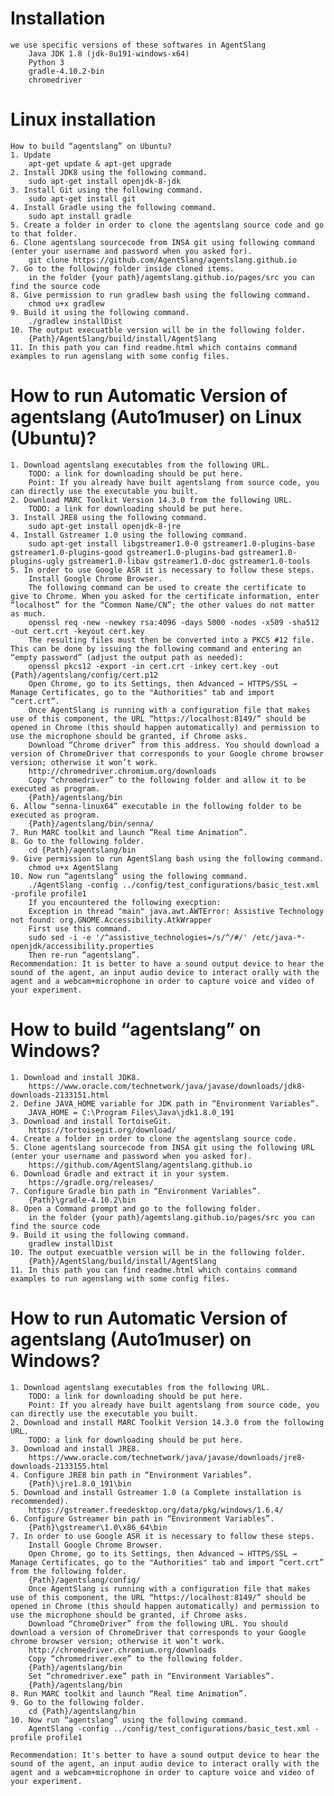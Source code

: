 
# Installation
	we use specific versions of these softwares in AgentSlang 
		Java JDK 1.8 (jdk-8u191-windows-x64)
		Python 3
		gradle-4.10.2-bin
		chromedriver
 
# Linux installation
	How to build “agentslang” on Ubuntu? 
	1. Update
		apt-get update & apt-get upgrade
	2. Install JDK8 using the following command. 
		sudo apt-get install openjdk-8-jdk
	3. Install Git using the following command.
		sudo apt-get install git
	4. Install Gradle using the following command.
		sudo apt install gradle
	5. Create a folder in order to clone the agentslang source code and go to that folder.
	6. Clone agentslang sourcecode from INSA git using following command (enter your username and password when you asked for).
		git clone https://github.com/AgentSlang/agentslang.github.io
	7. Go to the following folder inside cloned items.
		in the folder {your path}/agemtslang.github.io/pages/src you can find the source code
	8. Give permission to run gradlew bash using the following command.
		chmod u+x gradlew
	9. Build it using the following command.
		./gradlew installDist 
	10. The output execuatble version will be in the following folder.
		{Path}/AgentSlang/build/install/AgentSlang
	11. In this path you can find readme.html which contains command examples to run agenslang with some config files.	

# How to run Automatic Version of agentslang (Auto1muser) on Linux (Ubuntu)? 
	1. Download agentslang executables from the following URL.
		TODO: a link for downloading should be put here.
		Point: If you already have built agentslang from source code, you can directly use the executable you built.
	2. Download MARC Toolkit Version 14.3.0 from the following URL.
		TODO: a link for downloading should be put here.
	3. Install JRE8 using the following command. 
		sudo apt-get install openjdk-8-jre
	4. Install Gstreamer 1.0 using the following command.
		sudo apt-get install libgstreamer1.0-0 gstreamer1.0-plugins-base gstreamer1.0-plugins-good gstreamer1.0-plugins-bad gstreamer1.0-plugins-ugly gstreamer1.0-libav gstreamer1.0-doc gstreamer1.0-tools
	5. In order to use Google ASR it is necessary to follow these steps.
		Install Google Chrome Browser.
		The following command can be used to create the certificate to give to Chrome. When you asked for the certificate information, enter “localhost” for the “Common Name/CN”; the other values do not matter as much.
		openssl req -new -newkey rsa:4096 -days 5000 -nodes -x509 -sha512 -out cert.crt -keyout cert.key
		The resulting files must then be converted into a PKCS #12 file. This can be done by issuing the following command and entering an “empty password” (adjust the output path as needed):
		openssl pkcs12 -export -in cert.crt -inkey cert.key -out {Path}/agentslang/config/cert.p12
		Open Chrome, go to its Settings, then Advanced → HTTPS/SSL → Manage Certificates, go to the "Authorities" tab and import “cert.crt”. 
		Once AgentSlang is running with a configuration file that makes use of this component, the URL “https://localhost:8149/” should be opened in Chrome (this should happen automatically) and permission to use the microphone should be granted, if Chrome asks.
		Download “Chrome driver” from this address. You should download a version of ChromeDriver that corresponds to your Google chrome browser version; otherwise it won’t work.
		http://chromedriver.chromium.org/downloads
		Copy “chromedriver” to the following folder and allow it to be executed as program.
		{Path}/agentslang/bin
	6. Allow “senna-linux64” executable in the following folder to be executed as program.
		{Path}/agentslang/bin/senna/
	7. Run MARC toolkit and launch ”Real time Animation”.
	8. Go to the following folder.
		cd {Path}/agentslang/bin
	9. Give permission to run AgentSlang bash using the following command.
		chmod u+x AgentSlang
	10. Now run “agentslang” using the following command.
		./AgentSlang -config ../config/test_configurations/basic_test.xml -profile profile1
		If you encountered the following execption:
		Exception in thread "main" java.awt.AWTError: Assistive Technology not found: org.GNOME.Accessibility.AtkWrapper
		First use this command.
		sudo sed -i -e '/^assistive_technologies=/s/^/#/' /etc/java-*-openjdk/accessibility.properties
		Then re-run “agentslang”. 
	Recommendation: It is better to have a sound output device to hear the sound of the agent, an input audio device to interact orally with the agent and a webcam+microphone in order to capture voice and video of your experiment.
	 
	 
# How to build “agentslang” on Windows? 
	1. Download and install JDK8.
		https://www.oracle.com/technetwork/java/javase/downloads/jdk8-downloads-2133151.html
	2. Define JAVA_HOME variable for JDK path in “Environment Variables”.
		JAVA_HOME = C:\Program Files\Java\jdk1.8.0_191
	3. Download and install TortoiseGit.
		https://tortoisegit.org/download/
	4. Create a folder in order to clone the agentslang source code.
	5. Clone agentslang sourcecode from INSA git using the following URL (enter your username and password when you asked for).
		https://github.com/AgentSlang/agentslang.github.io
	6. Download Gradle and extract it in your system.
		https://gradle.org/releases/
	7. Configure Gradle bin path in “Environment Variables”.
		{Path}\gradle-4.10.2\bin
	8. Open a Command prompt and go to the following folder.
		in the folder {your path}/agemtslang.github.io/pages/src you can find the source code
	9. Build it using the following command.
		gradlew installDist
	10. The output execuatble version will be in the following folder.
		{Path}/AgentSlang/build/install/AgentSlang
	11. In this path you can find readme.html which contains command examples to run agenslang with some config files.	 	


# How to run Automatic Version of agentslang (Auto1muser) on Windows? 

	1. Download agentslang executables from the following URL.
		TODO: a link for downloading should be put here.
		Point: If you already have built agentslang from source code, you can directly use the executable you built.
	2. Download and install MARC Toolkit Version 14.3.0 from the following URL. 
		TODO: a link for downloading should be put here.
	3. Download and install JRE8.
		https://www.oracle.com/technetwork/java/javase/downloads/jre8-downloads-2133155.html
	4. Configure JRE8 bin path in “Environment Variables”.
		{Path}\jre1.8.0_191\bin
	5. Download and install Gstreamer 1.0 (a Complete installation is recommended).
		https://gstreamer.freedesktop.org/data/pkg/windows/1.6.4/
	6. Configure Gstreamer bin path in “Environment Variables”.
		{Path}\gstreamer\1.0\x86_64\bin
	7. In order to use Google ASR it is necessary to follow these steps.
		Install Google Chrome Browser.
		Open Chrome, go to its Settings, then Advanced → HTTPS/SSL → Manage Certificates, go to the "Authorities" tab and import “cert.crt” from the following folder.
		{Path}/agentslang/config/
		Once AgentSlang is running with a configuration file that makes use of this component, the URL “https://localhost:8149/” should be opened in Chrome (this should happen automatically) and permission to use the microphone should be granted, if Chrome asks.
		Download “ChromeDriver” from the following URL. You should download a version of ChromeDriver that corresponds to your Google chrome browser version; otherwise it won’t work.
		http://chromedriver.chromium.org/downloads
		Copy “chromedriver.exe” to the following folder.
		{Path}/agentslang/bin
		Set “chromedriver.exe” path in “Environment Variables”.
		{Path}/agentslang/bin
	8. Run MARC toolkit and launch “Real time Animation”.
	9. Go to the following folder.
		cd {Path}/agentslang/bin
	10. Now run “agentslang” using the following command.
		AgentSlang -config ../config/test_configurations/basic_test.xml -profile profile1

	Recommendation: It's better to have a sound output device to hear the sound of the agent, an input audio device to interact orally with the agent and a webcam+microphone in order to capture voice and video of your experiment.
